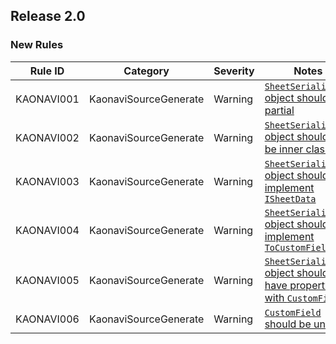 ## Release 2.0

### New Rules

Rule ID | Category | Severity | Notes
--------|----------|----------|-------
KAONAVI001 | KaonaviSourceGenerate | Warning | [`SheetSerializable` object should be partial](../../docs/analyzer/KAONAVI001.md)
KAONAVI002 | KaonaviSourceGenerate | Warning | [`SheetSerializable` object should not be inner class](../../docs/analyzer/KAONAVI002.md)
KAONAVI003 | KaonaviSourceGenerate | Warning | [`SheetSerializable` object should implement `ISheetData`](../../docs/analyzer/KAONAVI003.md)
KAONAVI004 | KaonaviSourceGenerate | Warning | [`SheetSerializable` object should not implement `ToCustomFields()`](../../docs/analyzer/KAONAVI004.md)
KAONAVI005 | KaonaviSourceGenerate | Warning | [`SheetSerializable` object should have property with `CustomField`](../../docs/analyzer/KAONAVI005.md)
KAONAVI006 | KaonaviSourceGenerate | Warning | [`CustomField` should be unique](../../docs/analyzer/KAONAVI006.md)
